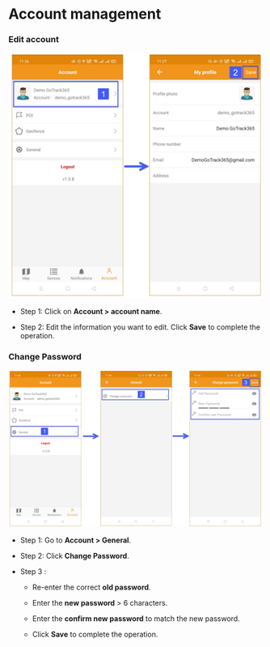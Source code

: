 # Account management

### Edit account

<span class="icon-left5">![Interface Web](/docs/assets/images/web-english/gotrack365-el/account-management.jpg)

* Step 1: Click on **Account > account name**.

* Step 2: Edit the information you want to edit. Click **Save** to complete the operation.

### Change Password

<span style="display:block;text-align:center">![Interface Web](/docs/assets/images/web-english/gotrack365-el/account-management-3.jpg)


* Step 1: Go to **Account > General**.

* Step 2: Click **Change Password**.

* Step 3 :

    * Re-enter the correct **old password**.
     
    * Enter the **new password** > 6 characters.
     
    * Enter the **confirm new password** to match the new password.
     
    * Click **Save** to complete the operation.